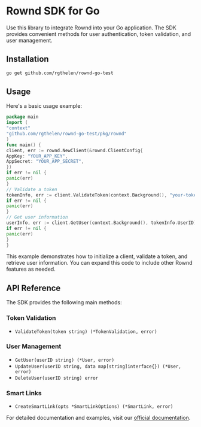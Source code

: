 # Rownd SDK for Go

Use this library to integrate Rownd into your Go application. The SDK provides convenient methods for user authentication, token validation, and user management.

## Installation

```bash
go get github.com/rgthelen/rownd-go-test
```

## Usage

Here's a basic usage example:

```go
package main
import (
"context"
"github.com/rgthelen/rownd-go-test/pkg/rownd"
)
func main() {
client, err := rownd.NewClient(&rownd.ClientConfig{
AppKey: "YOUR_APP_KEY",
AppSecret: "YOUR_APP_SECRET",
})
if err != nil {
panic(err)
}
// Validate a token
tokenInfo, err := client.ValidateToken(context.Background(), "your-token")
if err != nil {
panic(err)
}
// Get user information
userInfo, err := client.GetUser(context.Background(), tokenInfo.UserID)
if err != nil {
panic(err)
}
}
```


This example demonstrates how to initialize a client, validate a token, and retrieve user information. You can expand this code to include other Rownd features as needed.


## API Reference

The SDK provides the following main methods:

### Token Validation
- `ValidateToken(token string) (*TokenValidation, error)`

### User Management
- `GetUser(userID string) (*User, error)`
- `UpdateUser(userID string, data map[string]interface{}) (*User, error)`
- `DeleteUser(userID string) error`

### Smart Links
- `CreateSmartLink(opts *SmartLinkOptions) (*SmartLink, error)`

For detailed documentation and examples, visit our [official documentation](https://docs.rownd.io).



